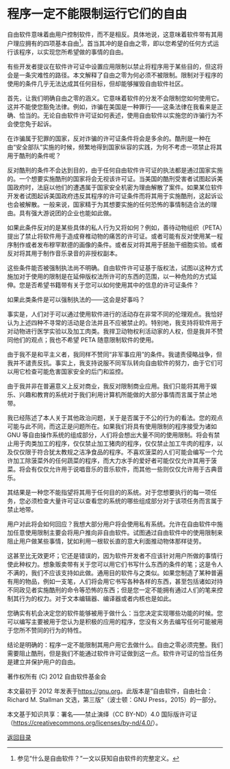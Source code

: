 # 程序一定不能限制运行它们的自由

自由软件意味着由用户控制软件，而不是相反。具体地说，这意味着软件带有其用户理应拥有的四项基本自由[^1]。首当其冲的是自由之零，即以您希望的任何方式运行该程序，以实现您所希望做的事情的自由。

有些开发者提议在软件许可证中设置应用限制以禁止将程序用于某些目的，但这将会是一条灾难性的路径。本文解释了自由之零为何必须不被限制。限制对于程序的使用的条件几乎无法达成其任何目标，但却能够摧毁自由软件社区。

首先，让我们明确自由之零的涵义。它意味着软件的分发不会限制您如何使用它。这并不能使您豁免法律。例如，诈骗在美国是一种罪行——这条法律在我看来是正确、恰当的。无论自由软件许可证如何表述，使用自由软件以实施您的诈骗行为不会使您免于起诉。

在诈骗属于犯罪的国家，反对诈骗的许可证条件将会是多余的。酷刑是一种在由“安全部队”实施的时候，频繁地得到国家纵容的实践，为何不考虑一项禁止将其用于酷刑的条件呢？

反对酷刑的条件不会达到目的，由于任何自由软件许可证的执法都是通过国家实施的。一个想要实施酷刑的国家将会无视该许可证。当美国的酷刑受害者试图起诉美国政府时，法庭以他们的遭遇属于国家安全机密为理由解散了案件。如果某位软件开发者试图起诉美国政府违反其程序的许可证条件而将其用于实施酷刑，这起诉讼也会被解散。一般来说，国家精于为其想要实施的任何恐怖的事情制造合法的理由。具有强大游说团的企业也能如此做。

如果此条件反对的是某些具体的私人行为又将如何？例如，善待动物组织（PETA）提出了禁止将软件用于造成脊椎动物的痛苦的许可证。或者可能有反对使用某一程序制作或者发布穆罕默德的画像的条件。或者反对将其用于胚胎干细胞实验。或者反对将其用于制作音乐录音的非授权副本。

这些条件能否被强制执法尚不明确。自由软件许可证基于版权法，试图以这种方式施加对于使用的限制是在延伸版权法所许可的东西的范围，以一种危险的方式延伸。您是否希望书籍带有关于您可以如何使用其中的信息的许可证条件？

如果此类条件是可以强制执法的——这会是好事吗？

事实是，人们对于可以通过使用软件进行的活动存在非常不同的伦理观点。我恰好认为上述四种不寻常的活动是合法并且不应被禁止的。特别地，我支持将软件用于对动物进行医学实验以及加工肉类。我捍卫动物权利活动家的人权，但是我并不赞同他们的观点；我也不希望 PETA 随意限制软件的使用。

由于我不是和平主义者，我同样不赞同“非军事应用”的条件。我谴责侵略战争，但我并不谴责反抗。事实上，我支持说服不同军队转向自由软件的努力，由于它们可以用它检查可能危害国家安全的后门和监控。

由于我并非在普遍意义上反对商业，我反对限制商业应用。我们只能将其用于娱乐、兴趣和教育的系统对于我们利用计算机所能做的大部分事情而言属于禁止地带。

我已经陈述了本人关于其他政治问题，关于是否属于不公的行为的看法。您的观点可能与此不同，而这正是问题所在。如果我们将具有使用限制的程序接受为诸如 GNU 等自由操作系统的组成部分，人们将会想出大量不同的使用限制。将会有禁止用于肉类加工的程序，仅仅禁止加工猪肉的程序，仅仅禁止加工牛肉的程序，以及仅仅限于符合犹太教规之洁净食品的程序。不喜欢菠菜的人们可能会编写一个允许加工除菠菜外的任何蔬菜的程序，而大力水手的爱好者可能仅仅允许其用于菠菜。将会有仅仅允许用于说唱音乐的音乐软件，而其他一些则仅仅允许用于古典音乐。

其结果是一种您不能指望将其用于任何目的的系统。对于您想要执行的每一项任务，您必须检查大量许可证以查看您的系统的哪些组成部分对于该项任务而言属于禁止地带。

用户对此将会如何回应？我想大部分用户将会使用私有系统。允许在自由软件中施加任意使用限制主要会将用户推向非自由软件。试图通过自由软件中的使用限制来阻止用户做某些事情，犹如利用一根软长直的意大利面推动物体那样徒劳。

这甚至比无效更坏；它还是错误的，因为软件开发者不应该针对用户所做的事情行使此种权力。想象贩卖带有关于您可以用它们书写什么东西的条件的笔；这是令人不满的，我们不应该支持如此做。通用目的软件与之类似。如果您制造了某种普遍有用的物品，例如一支笔，人们将会用它书写各种各样的东西，甚至包括诸如对持不同政见者实施酷刑的命令等恐怖的东西；但是您一定不能拥有通过人们的笔来控制其行为的权力。对于文本编辑器、编译器或者内核也是如此。

您确实有机会决定您的软件能够被用于做什么：当您决定实现哪些功能的时候。您可以编写主要被用于您认为是积极的应用的程序，您没有义务去编写任何可能被用于您所不赞同的行为的特性。

结论是明确的：程序一定不能限制其用户用它去做什么。自由之零必须完整。我们需要阻止酷刑，但是我们不能通过软件许可证做到这一点。软件许可证的恰当任务是建立并保护用户的自由。

[^1]: 参见“什么是自由软件？”一文以获知自由软件的完整定义。

著作权所有 (C) 2012 自由软件基金会

本文最初于 2012 年发表于<https://gnu.org>。此版本是“自由软件，自由社会：Richard M. Stallman 文选，第三版”（波士顿：GNU Press，2015）的一部分。

本文基于知识共享：署名——禁止演绎（CC BY-ND）4.0 国际版许可证（<https://creativecommons.org/licenses/by-nd/4.0/>）。

[返回目录](00_index.html)

